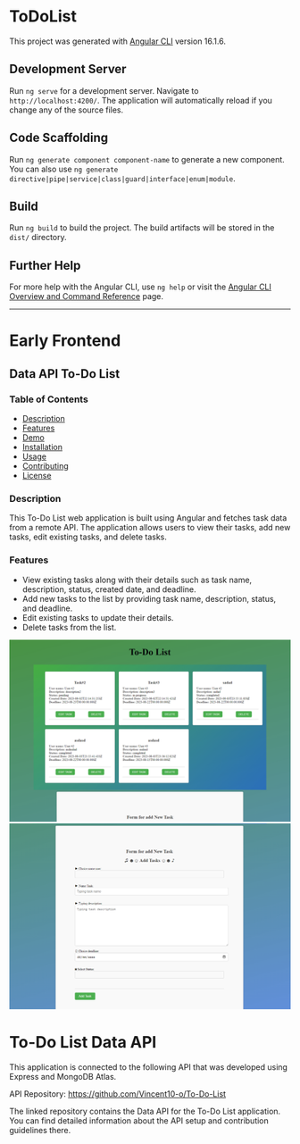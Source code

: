 # ToDoList

This project was generated with [Angular CLI](https://github.com/angular/angular-cli) version 16.1.6.

## Development Server

Run `ng serve` for a development server. Navigate to `http://localhost:4200/`. The application will automatically reload if you change any of the source files.

## Code Scaffolding

Run `ng generate component component-name` to generate a new component. You can also use `ng generate directive|pipe|service|class|guard|interface|enum|module`.

## Build

Run `ng build` to build the project. The build artifacts will be stored in the `dist/` directory.


## Further Help

For more help with the Angular CLI, use `ng help` or visit the [Angular CLI Overview and Command Reference](https://angular.io/cli) page.

---

# Early Frontend

## Data API To-Do List
### Table of Contents
- [Description](#description)
- [Features](#features)
- [Demo](#demo)
- [Installation](#installation)
- [Usage](#usage)
- [Contributing](#contributing)
- [License](#license)

### Description

This To-Do List web application is built using Angular and fetches task data from a remote API. The application allows users to view their tasks, add new tasks, edit existing tasks, and delete tasks.

### Features

- View existing tasks along with their details such as task name, description, status, created date, and deadline.
- Add new tasks to the list by providing task name, description, status, and deadline.
- Edit existing tasks to update their details.
- Delete tasks from the list.

<!-- Add more future resources and explanations if needed -->

![ToDoList Image](images/ToDoListImage.png)
![ToDoList Form Image](images/ToDoList2.png)

# To-Do List Data API
This application is connected to the following API that was developed using Express and MongoDB Atlas.

API Repository: https://github.com/Vincent10-o/To-Do-List

The linked repository contains the Data API for the To-Do List application. You can find detailed information about the API setup and contribution guidelines there.
